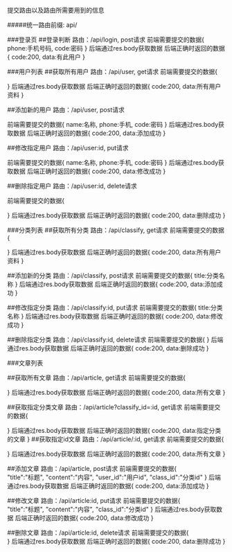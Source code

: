 提交路由以及路由所需要用到的信息

#####统一路由前缀: api/

###登录页
##登录判断
路由：/api/login,
post请求
前端需要提交的数据{
    phone:手机号码,
    code:密码
}
后端通过res.body获取数据
后端正确时返回的数据{
    code:200,
    data:有此用户
}


###用户列表
##获取所有用户
路由：/api/user,
get请求
前端需要提交的数据{

}
后端通过res.body获取数据
后端正确时返回的数据{
    code:200,
    data:所有用户资料
}


##添加新的用户
路由：/api/user,
post请求
<!-- 缺一不可 -->
前端需要提交的数据{
    name:名称,
    phone:手机,
    code:密码
}
后端通过res.body获取数据
后端正确时返回的数据{
    code:200,
    data:添加成功
}


##修改指定用户
路由：/api/user:id,
put请求
<!-- 缺一不可 -->
前端需要提交的数据{
    name:名称,
    phone:手机,
    code:密码
}
后端通过res.body获取数据
后端正确时返回的数据{
    code:200,
    data:修改成功
}


##删除指定用户
路由：/api/user:id,
delete请求
<!-- 缺一不可 -->
前端需要提交的数据{
    
}
后端通过res.body获取数据
后端正确时返回的数据{
    code:200,
    data:删除成功
}




###分类列表
##获取所有分类
路由：/api/classify,
get请求
前端需要提交的数据{

}
后端通过res.body获取数据
后端正确时返回的数据{
    code:200,
    data:所有用户资料
}


##添加新的分类
路由：/api/classify,
post请求
前端需要提交的数据{
    title:分类名称
}
后端通过res.body获取数据
后端正确时返回的数据{
    code:200,
    data:添加成功
}

##修改指定分类
路由：/api/classify:id,
put请求
前端需要提交的数据{
    title:分类名称
}
后端通过res.body获取数据
后端正确时返回的数据{
    code:200,
    data:修改成功
}

##删除指定分类
路由：/api/classify:id,
delete请求
前端需要提交的数据{
}
后端通过res.body获取数据
后端正确时返回的数据{
    code:200,
    data:删除成功
}



###文章列表

##获取所有文章
路由：/api/article,
get请求
前端需要提交的数据{	
	
}
后端通过res.body获取数据
后端正确时返回的数据{
    code:200,
    data:所有文章
}

##获取指定分类文章
路由：/api/article?classify_id=:id,
get请求
前端需要提交的数据{	
	
}
后端通过res.body获取数据
后端正确时返回的数据{
    code:200,
    data:指定分类的文章
}
##获取指定id文章
路由：/api/article/:id,
get请求
前端需要提交的数据{	
	
}
后端通过res.body获取数据
后端正确时返回的数据{
    code:200,
    data:所有文章
}

##添加文章
路由：/api/article,
post请求
前端需要提交的数据{	
	"title":"标题",
	"content":"内容",
	"user_id":"用户id",
	"class_id":"分类id"
}
后端通过res.body获取数据
后端正确时返回的数据{
    code:200,
    data:添加成功
}

##修改文章
路由：/api/article:id,
put请求
前端需要提交的数据{	
	"title":"标题",
	"content":"内容",
	"class_id":"分类id"
}
后端通过res.body获取数据
后端正确时返回的数据{
    code:200,
    data:修改成功
}


##删除文章
路由：/api/article:id,
delete请求
前端需要提交的数据{	
}
后端通过res.body获取数据
后端正确时返回的数据{
    code:200,
    data:删除成功
}